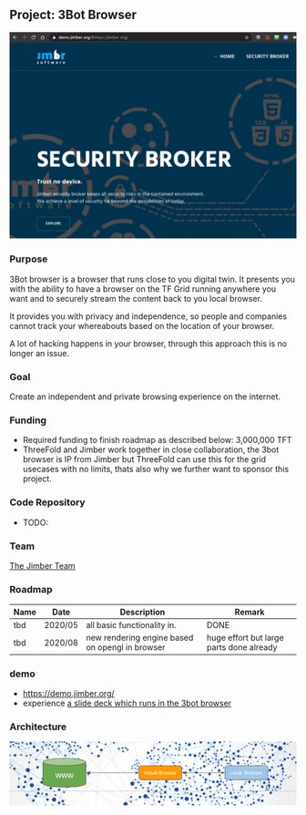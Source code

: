 ## Project: 3Bot Browser

![](./img/jimber_browser.png)



### Purpose

3Bot browser is a browser that runs close to you digital twin. It presents you with the ability to have a browser on the TF Grid running anywhere you want and to securely stream the content back to you local browser.  

It provides you with privacy and independence, so people and companies cannot track your whereabouts based on the location of your browser.

A lot of hacking happens in your browser, through this approach this is no longer an issue.

### Goal

Create an independent and private browsing experience on the internet.

### Funding

- Required funding to finish roadmap as described below: 3,000,000 TFT
- ThreeFold and Jimber work together in close collaboration, the 3bot browser is IP from Jimber but ThreeFold can use this for the grid usecases with no limits, thats also why we further want to sponsor this project.

### Code Repository

- TODO:

### Team

[The Jimber Team](https://www.jimber.org/contact.html)

### Roadmap

| Name         | Date   | Description | Remark |
|:-------------|--------|-------------|-----------------|
| tbd |  2020/05 | all basic functionality in. | DONE |
| tbd |  2020/08 | new rendering engine based on opengl in browser | huge effort but large parts done already |

### demo

- https://demo.jimber.org/
- experience [a slide deck which runs in the 3bot browser](https://demo.jimber.org/#https://docs.google.com/presentation/d/e/2PACX-1vTl6h1bwIiurjbvUlK5Agce0cijBuEu7meCPNDHLArfr5wAHbaOC0X6fUoyVJAncAzD4PLMsA55E9xc/pub?start=false&loop=false&delayms=3000&slide=id.g71c168e374_0_7573)


### Architecture

![](./img/3botbrowser.png)

